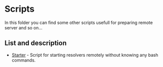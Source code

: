# Scripts
In this folder you can find some other scripts usefull for preparing remote server and so on...

## List and description
* [Starter](https://gitlab.labs.nic.cz/knot/resolver-benchmarking/tree/master/scripts/starter) - Script for starting resolvers remotely without knowing any bash commands.
